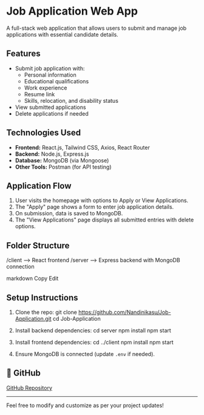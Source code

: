 # Job Application Web App

A full-stack web application that allows users to submit and manage job applications with essential candidate details.

##  Features

- Submit job application with:
  - Personal information
  - Educational qualifications
  - Work experience
  - Resume link
  - Skills, relocation, and disability status
- View submitted applications
- Delete applications if needed

##  Technologies Used

- **Frontend:** React.js, Tailwind CSS, Axios, React Router
- **Backend:** Node.js, Express.js
- **Database:** MongoDB (via Mongoose)
- **Other Tools:** Postman (for API testing)

##  Application Flow

1. User visits the homepage with options to Apply or View Applications.
2. The "Apply" page shows a form to enter job application details.
3. On submission, data is saved to MongoDB.
4. The "View Applications" page displays all submitted entries with delete options.

## Folder Structure
/client --> React frontend
/server --> Express backend with MongoDB connection

markdown
Copy
Edit

## Setup Instructions

1. Clone the repo:
git clone https://github.com/Nandinikasu/Job-Application.git
cd Job-Application

2. Install backend dependencies:
cd server
npm install
npm start
3. Install frontend dependencies:
cd ../client
npm install
npm start

4. Ensure MongoDB is connected (update `.env` if needed).

## 🔗 GitHub

[GitHub Repository](https://github.com/Nandinikasu/Job-Application)

---

Feel free to modify and customize as per your project updates!
